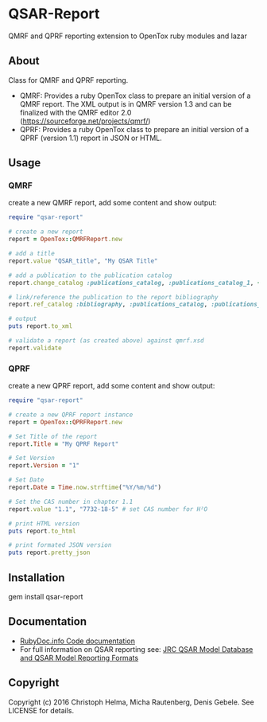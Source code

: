 # QSAR-Report
QMRF and QPRF reporting extension to OpenTox ruby modules and lazar
## About
Class for QMRF and QPRF reporting.  
* QMRF:
  Provides a ruby OpenTox class to prepare an initial version of a QMRF report.
  The XML output is in QMRF version 1.3 and can be finalized with the QMRF editor 2.0 (https://sourceforge.net/projects/qmrf/)
* QPRF:
  Provides a ruby OpenTox class to prepare an initial version of a QPRF (version 1.1) report in JSON or HTML.

## Usage
### QMRF
create a new QMRF report, add some content and show output:
```ruby
require "qsar-report"

# create a new report
report = OpenTox::QMRFReport.new

# add a title
report.value "QSAR_title", "My QSAR Title"

# add a publication to the publication catalog
report.change_catalog :publications_catalog, :publications_catalog_1, {:title => "MyName M (2016) My Publication Title, QSAR News, 10, 14-22", :url => "http://myqsarnewsmag.dom"}

# link/reference the publication to the report bibliography
report.ref_catalog :bibliography, :publications_catalog, :publications_catalog_1

# output
puts report.to_xml

# validate a report (as created above) against qmrf.xsd
report.validate
```
### QPRF
create a new QPRF report, add some content and show output:
```ruby
require "qsar-report"

# create a new QPRF report instance
report = OpenTox::QPRFReport.new

# Set Title of the report
report.Title = "My QPRF Report"

# Set Version
report.Version = "1"

# Set Date
report.Date = Time.now.strftime("%Y/%m/%d")

# Set the CAS number in chapter 1.1
report.value "1.1", "7732-18-5" # set CAS number for H²O

# print HTML version
puts report.to_html

# print formated JSON version
puts report.pretty_json

```

Installation
------------

  gem install qsar-report

Documentation
-------------
* [RubyDoc.info Code documentation](http://www.rubydoc.info/gems/qsar-report)
* For full information on QSAR reporting see: [JRC QSAR Model Database and QSAR Model Reporting Formats](https://eurl-ecvam.jrc.ec.europa.eu/databases/jrc-qsar-model-database-and-qsar-model-reporting-formats)

Copyright
---------
Copyright (c) 2016 Christoph Helma, Micha Rautenberg, Denis Gebele. See LICENSE for details.

